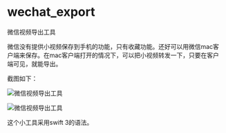 # wechat_export
微信视频导出工具

微信没有提供小视频保存到手机的功能，只有收藏功能。还好可以用微信mac客户端来保存。在mac客户端打开的情况下，可以把小视频转发一下，只要在客户端可见，就能导出。

截图如下：

![微信视频导出工具](http://ww4.sinaimg.cn/mw690/7ed0a961jw1f896tnyb3rj21kw11xdjz.jpg)

![微信视频导出工具](http://ww3.sinaimg.cn/mw690/7ed0a961jw1f896tqi5i8j21ho0wgq6w.jpg)

这个小工具采用swift 3的语法。
